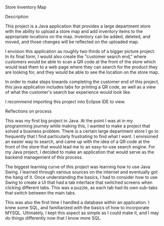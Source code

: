 Store Inventory Map

Description

This project is a Java application that provides a large department store with the ability to upload a store map and add inventory items to the appropriate locations on the map. Inventory can be added, deleted, and moved, and those changes will be reflected on the uploaded map. 

I envision this application as roughly two thirds of a bigger picture project. In its final form, I would also create the "customer search end," where customers would be able to scan a QR code at the front of the store which would lead them to a web page where they can search for the product they are looking for, and they would be able to see the location on the store map.

In order to make steps towards completing the customer end of this project, this java application includes tabs for printing a QR code, as well as a view of what the customer's search bar experience would look like. 

I recommend importing this project into Eclipse IDE to view.

Reflections on process

This was my first big project in Java. At the point I was at in my programming journey while making this, I wanted to make a project that solved a business problem. There is a certain large department store I go to frequently that I find particularly frustrating to find what I want. I envisioned an easier way to search, and came up with the idea of a QR code at the front of the store that would lead me to an easy-to-use search engine. For my Java project, I decided to make an application that would serve as the backend management of this process.

The biggest learning curve of this project was learning how to use Java Swing. I learned through various sources on the internet and eventually got the hang of it. Once understanding the basics, I had to consider how to use Swing to create a UI that had a tab interface that switched screens when clicking different tabs. This was a puzzle, as each tab had its own sub-tabs that switch between the main tabs. 

This was also the first time I handled a database within an application. I knew some SQL, and familiarized with the basics of how to incorporate MYSQL. Ultimately, I kept this aspect as simple as I could make it, and I may do things differently now that I know more SQL.

